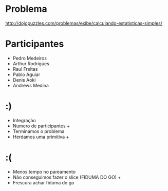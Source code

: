 # Problema

http://dojopuzzles.com/problemas/exibe/calculando-estatisticas-simples/

# Participantes

- Pedro Medeiros
- Arthur Rodrigues
- Raul Freitas
- Pablo Aguiar
- Denis Aoki
- Andrews Medina

# :)

- Integração
- Numero de participantes +
- Terminamos o problema
- Herdamos uma primitiva +

# :(

- Menos tempo no pareamento
- Não conseguimos fazer o slice (FIDUMA DO GO) +
- Frescura achar fiduma do go
